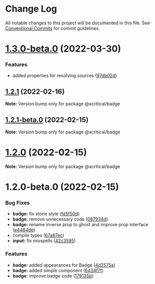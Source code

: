 # Change Log

All notable changes to this project will be documented in this file.
See [Conventional Commits](https://conventionalcommits.org) for commit guidelines.

# [1.3.0-beta.0](https://github.com/xcritical-software/xc-front-kit/compare/@xcritical/badge@1.2.1...@xcritical/badge@1.3.0-beta.0) (2022-03-30)


### Features

* added properties for resolving sources ([97db02d](https://github.com/xcritical-software/xc-front-kit/commit/97db02d3db87f45c151befbdb3d6e43f44d66997))





## [1.2.1](https://github.com/xcritical-software/xc-front-kit/compare/@xcritical/badge@1.2.1-beta.0...@xcritical/badge@1.2.1) (2022-02-16)

**Note:** Version bump only for package @xcritical/badge





## [1.2.1-beta.0](https://github.com/xcritical-software/xc-front-kit/compare/@xcritical/badge@1.2.0...@xcritical/badge@1.2.1-beta.0) (2022-02-15)

**Note:** Version bump only for package @xcritical/badge





# [1.2.0](https://github.com/xcritical-software/xc-front-kit/compare/@xcritical/badge@1.2.0-beta.0...@xcritical/badge@1.2.0) (2022-02-15)

**Note:** Version bump only for package @xcritical/badge





# 1.2.0-beta.0 (2022-02-15)


### Bug Fixes

* **badge:** fix storie style ([fd5f50d](https://github.com/xcritical-software/xc-front-kit/commit/fd5f50d77947462d831c336f211d1b750129dae3))
* **badge:** remove unnecessary code ([087934d](https://github.com/xcritical-software/xc-front-kit/commit/087934dd8b324a9c95db0e894d9a81f8a2e5eafd))
* **badge:** rename inverse prop to ghost and improve prop interface ([e4484de](https://github.com/xcritical-software/xc-front-kit/commit/e4484de090b5bd6bb52286db4ef6778b2456b9bb))
* compile types ([67a87ec](https://github.com/xcritical-software/xc-front-kit/commit/67a87ecdec159e9f613a0836ee4189c508ef7f7e))
* **input:** fix misspells ([42c3595](https://github.com/xcritical-software/xc-front-kit/commit/42c359554103533c51a73e66609ec7ad5d934ec8))


### Features

* **badge:** added appearances for Badge ([4d2575a](https://github.com/xcritical-software/xc-front-kit/commit/4d2575a9b157292f75e61498d96495b3b558bdfa))
* **badge:** added simple component ([6434f7f](https://github.com/xcritical-software/xc-front-kit/commit/6434f7fc432be13e857b62fe9e9d59006d0db96d))
* **badge:** improve badge code ([179135b](https://github.com/xcritical-software/xc-front-kit/commit/179135bcf07f8b0ee9011b67915d017fbe893d2b))
